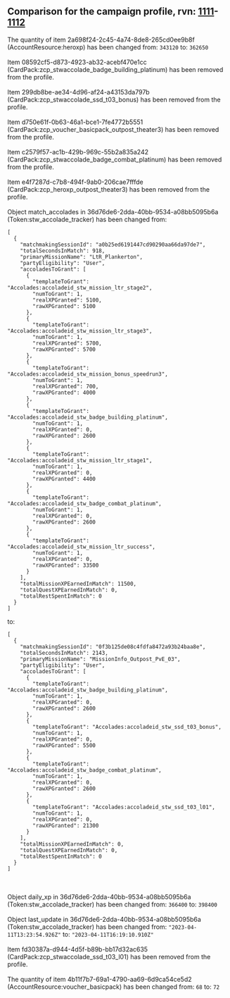 ## Comparison for the campaign profile, rvn: [1111](https://github.com/PRO100KatYT/FortniteProfileRevisions/tree/main/profiles/campaign/1111%20campaign.json)-[1112](https://github.com/PRO100KatYT/FortniteProfileRevisions/tree/main/profiles/campaign/1112%20campaign.json)

The quantity of item 2a698f24-2c45-4a74-8de8-265cd0ee9b8f (AccountResource:heroxp) has been changed from: `343120` to: `362650`
<br><br>
Item 08592cf5-d873-4923-ab32-acebf470e1cc (CardPack:zcp_stwaccolade_badge_building_platinum) has been removed from the profile.
<br><br>
Item 299db8be-ae34-4d96-af24-a43153da797b (CardPack:zcp_stwaccolade_ssd_t03_bonus) has been removed from the profile.
<br><br>
Item d750e61f-0b63-46a1-bce1-7fe4772b5551 (CardPack:zcp_voucher_basicpack_outpost_theater3) has been removed from the profile.
<br><br>
Item c2579f57-ac1b-429b-969c-55b2a835a242 (CardPack:zcp_stwaccolade_badge_combat_platinum) has been removed from the profile.
<br><br>
Item e4f7287d-c7b8-494f-9ab0-206cae7fffde (CardPack:zcp_heroxp_outpost_theater3) has been removed from the profile.
<br><br>
Object match_accolades in 36d76de6-2dda-40bb-9534-a08bb5095b6a (Token:stw_accolade_tracker) has been changed from:

```
[
  {
    "matchmakingSessionId": "a0b25ed6191447cd90290aa66da97de7",
    "totalSecondsInMatch": 918,
    "primaryMissionName": "LtR_Plankerton",
    "partyEligibility": "User",
    "accoladesToGrant": [
      {
        "templateToGrant": "Accolades:accoladeid_stw_mission_ltr_stage2",
        "numToGrant": 1,
        "realXPGranted": 5100,
        "rawXPGranted": 5100
      },
      {
        "templateToGrant": "Accolades:accoladeid_stw_mission_ltr_stage3",
        "numToGrant": 1,
        "realXPGranted": 5700,
        "rawXPGranted": 5700
      },
      {
        "templateToGrant": "Accolades:accoladeid_stw_mission_bonus_speedrun3",
        "numToGrant": 1,
        "realXPGranted": 700,
        "rawXPGranted": 4000
      },
      {
        "templateToGrant": "Accolades:accoladeid_stw_badge_building_platinum",
        "numToGrant": 1,
        "realXPGranted": 0,
        "rawXPGranted": 2600
      },
      {
        "templateToGrant": "Accolades:accoladeid_stw_mission_ltr_stage1",
        "numToGrant": 1,
        "realXPGranted": 0,
        "rawXPGranted": 4400
      },
      {
        "templateToGrant": "Accolades:accoladeid_stw_badge_combat_platinum",
        "numToGrant": 1,
        "realXPGranted": 0,
        "rawXPGranted": 2600
      },
      {
        "templateToGrant": "Accolades:accoladeid_stw_mission_ltr_success",
        "numToGrant": 1,
        "realXPGranted": 0,
        "rawXPGranted": 33500
      }
    ],
    "totalMissionXPEarnedInMatch": 11500,
    "totalQuestXPEarnedInMatch": 0,
    "totalRestSpentInMatch": 0
  }
]
```

to:

```
[
  {
    "matchmakingSessionId": "0f3b125de08c4fdfa8472a93b24baa8e",
    "totalSecondsInMatch": 2143,
    "primaryMissionName": "MissionInfo_Outpost_PvE_03",
    "partyEligibility": "User",
    "accoladesToGrant": [
      {
        "templateToGrant": "Accolades:accoladeid_stw_badge_building_platinum",
        "numToGrant": 1,
        "realXPGranted": 0,
        "rawXPGranted": 2600
      },
      {
        "templateToGrant": "Accolades:accoladeid_stw_ssd_t03_bonus",
        "numToGrant": 1,
        "realXPGranted": 0,
        "rawXPGranted": 5500
      },
      {
        "templateToGrant": "Accolades:accoladeid_stw_badge_combat_platinum",
        "numToGrant": 1,
        "realXPGranted": 0,
        "rawXPGranted": 2600
      },
      {
        "templateToGrant": "Accolades:accoladeid_stw_ssd_t03_l01",
        "numToGrant": 1,
        "realXPGranted": 0,
        "rawXPGranted": 21300
      }
    ],
    "totalMissionXPEarnedInMatch": 0,
    "totalQuestXPEarnedInMatch": 0,
    "totalRestSpentInMatch": 0
  }
]
```

<br><br>
Object daily_xp in 36d76de6-2dda-40bb-9534-a08bb5095b6a (Token:stw_accolade_tracker) has been changed from: `366400` to: `398400`
<br><br>
Object last_update in 36d76de6-2dda-40bb-9534-a08bb5095b6a (Token:stw_accolade_tracker) has been changed from: `"2023-04-11T13:23:54.926Z"` to: `"2023-04-11T16:19:10.910Z"`
<br><br>
Item fd30387a-d944-4d5f-b89b-bb17d32ac635 (CardPack:zcp_stwaccolade_ssd_t03_l01) has been removed from the profile.
<br><br>
The quantity of item 4b11f7b7-69a1-4790-aa69-6d9ca54ce5d2 (AccountResource:voucher_basicpack) has been changed from: `68` to: `72`
<br><br>
